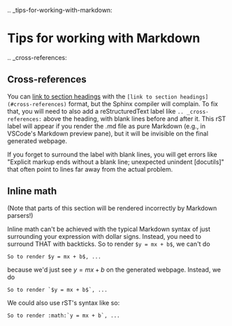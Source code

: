 .. _tips-for-working-with-markdown:

# Tips for working with Markdown

.. _cross-references:

## Cross-references
You can [link to section headings](#cross-references) with the `[link to section headings](#cross-references)` format, but the Sphinx compiler will complain. To fix that, you will need to also add a reStructuredText label like `.. _cross-references:` above the heading, with blank lines before and after it. This rST label will appear if you render the .md file as pure Markdown (e.g., in VSCode's Markdown preview pane), but it will be invisible on the final generated webpage.

If you forget to surround the label with blank lines, you will get errors like "Explicit markup ends without a blank line; unexpected unindent [docutils]" that often point to lines far away from the actual problem.

## Inline math
(Note that parts of this section will be rendered incorrectly by Markdown parsers!)

Inline math can't be achieved with the typical Markdown syntax of just surrounding your expression with dollar signs. Instead, you need to surround THAT with backticks. So to render `$y = mx + b$`, we can't do
```
So to render $y = mx + b$, ...
```
because we'd just see $y = mx + b$ on the generated webpage. Instead, we do
```
So to render `$y = mx + b$`, ...
```
We could also use rST's syntax like so:
```
So to render :math:`y = mx + b`, ...
```
